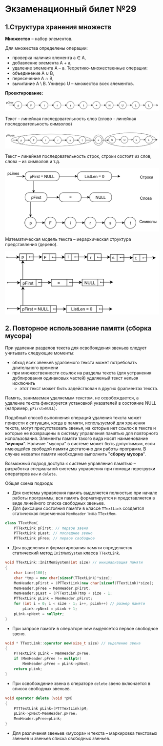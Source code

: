 # Экзаменационный билет №29

## 1.Структура хранения множеств

**Множество** – набор элементов.

Для множества определены операции:

- проверка наличия элемента a ∈ A,
- добавление элемента A + a,
- удаление элемента A – a.
  Теоретико-множественные операции:
- объединение A ∪ B,
- пересечение A ∩ B,
- вычитание A \ B.
  Универс U – множество всех элементов.

**Проектирование:**

![](../pictures/ticket13-1.png)

Текст – линейная последовательность слов (слово - линейная последовательность символов)

![](../pictures/ticket13-2.png)

Текст – линейная последовательность строк, строки состоят из слов, слова – из символов и т.д.

![](../pictures/ticket13-3.png)

Математическая модель текста – иерархическая структура представления (дерево).

![](../pictures/ticket13-4.png)

## 2. Повторное использование памяти (сборка мусора)

При удалении разделов текста для освобождения звеньев следует учитывать следующие моменты:

- обход всех звеньев удаляемого текста может потребовать длительного времени
- при множественности ссылок на разделы текста (для устранения дублирования одинаковых частей) удаляемый текст нельзя исключить
    - этот текст может быть задействован в других фрагментах текста.

Память, занимаемая удаляемым текстом, не освобождается, а удаление текста фиксируется установкой указателей в состояние NULL (например, `pFirst=NULL`).

Подобный способ выполнения операций удаления текста может привести к ситуации, когда в памяти, используемой для хранения текста, могут присутствовать звенья, на которые нет ссылок в тексте и которые не возвращены в систему управления памятью для повторного использования. Элементы памяти такого вида носят наименование "**мусора**". Наличие "мусора" в системе может быть допустимым, если имеющейся свободой памяти достаточно для работы программ. В случае нехватки памяти необходимо выполнить "**сборку мусора**".

Возможный подход доступа к системе управления памятью – разработка специальной системы управления при помощи перегрузки операторов `new` и `delete`.

Общая схема подхода:

- Для системы управления память выделяется полностью при начале работы программы; вся память форматируется и представляется в виде линейного списка свободных звеньев.
- Для фиксации состояния памяти в классе `TTextLink` создается статическая переменная `MemHeader` типа `TTextMem`.

```C++
class TTextMem{
    PTTextLink pFirst; // первое звено
    PTTextLink pLast; // последнее звено
    PTTextLink pFree; // первое свободное
```

- Для выделения и форматирования памяти определяется статический метод `InitMemSystem` класса `TTextLink`.

```C++
void TTextLink::InitMemSystem(int size) // инициализация памяти
{
    char Line[100];
    char *tmp = new char[sizeof(TTextLink)*size];
    MemHeader.pFirst = (PTTextLink)new char[sizeof(TTextLink)*size];
    MemHeader.pFree = MemHeader.pFirst;
    MemHeader.pLast = (PTTextLink)tmp + size - 1;
    PTTextLink pLink = MemHeader.pFirst;
    for (int i = 0; i < size - 1; i++, pLink++) // размер памяти
        pLink->pNext = pLink + 1;
    pLink->pNext = nullptr;
}
```

- При запросе памяти в операторе new выделяется первое свободное звено.

```C++
void * TTextLink::operator new(size_t size) // выделение звена
{
    PTTextLink pLink = MemHeader.pFree;
    if (MemHeader.pFree != nullptr)
        MemHeader.pFree = pLink->pNext;
    return pLink;
}
```

- При освобождение звена в операторе `delete` звено включается в список свободных звеньев.

```C++
void operator delete (void *pM)
{
    PTTTextLink pLink=(PTTTextLink)pM;
    pLink->pNext=MemHeader.pFree;
    MemHeader.pFree=pLink;
}
```

- Для различения звеньев «мусора» и текста – маркировка текстовых звеньев и звеньев списка свободных звеньев.

